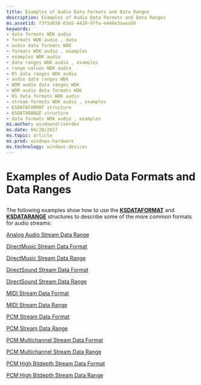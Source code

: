 ```yaml
---
title: Examples of Audio Data Formats and Data Ranges
description: Examples of Audio Data Formats and Data Ranges
ms.assetid: f3f5d658-63a5-4420-97fa-e448e3aaea50
keywords:
- data formats WDK audio
- formats WDK audio , data
- audio data formats WDK
- formats WDK audio , examples
- examples WDK audio
- data ranges WDK audio , examples
- range values WDK audio
- KS data ranges WDK audio
- audio data ranges WDK
- WDM audio data ranges WDK
- WDM audio data formats WDK
- KS data formats WDK audio
- stream formats WDK audio , examples
- KSDATAFORMAT structure
- KSDATARANGE structure
- data formats WDK audio , examples
ms.author: windowsdriverdev
ms.date: 04/20/2017
ms.topic: article
ms.prod: windows-hardware
ms.technology: windows-devices
---
```


# Examples of Audio Data Formats and Data Ranges


## <span id="examples_of_audio_data_formats_and_data_ranges"></span><span id="EXAMPLES_OF_AUDIO_DATA_FORMATS_AND_DATA_RANGES"></span>


The following examples show how to use the [**KSDATAFORMAT**](https://msdn.microsoft.com/library/windows/hardware/ff561656) and [**KSDATARANGE**](https://msdn.microsoft.com/library/windows/hardware/ff561658) structures to describe some of the more common formats for audio streams:

[Analog Audio Stream Data Range](analog-audio-stream-data-range.md)

[DirectMusic Stream Data Format](directmusic-stream-data-format.md)

[DirectMusic Stream Data Range](directmusic-stream-data-range.md)

[DirectSound Stream Data Format](directsound-stream-data-format.md)

[DirectSound Stream Data Range](directsound-stream-data-range.md)

[MIDI Stream Data Format](midi-stream-data-format.md)

[MIDI Stream Data Range](midi-stream-data-range.md)

[PCM Stream Data Format](pcm-stream-data-format.md)

[PCM Stream Data Range](pcm-stream-data-range.md)

[PCM Multichannel Stream Data Format](pcm-multichannel-stream-data-format.md)

[PCM Multichannel Stream Data Range](pcm-multichannel-stream-data-range.md)

[PCM High Bitdepth Stream Data Format](pcm-high-bitdepth-stream-data-format.md)

[PCM High Bitdepth Stream Data Range](pcm-high-bitdepth-stream-data-range.md)

 

 




